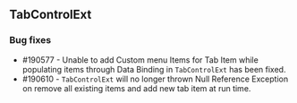 ## TabControlExt

### Bug fixes

* \#190577 - Unable to add Custom menu Items for Tab Item while populating items through Data Binding in `TabControlExt` has been fixed.
* \#190610 - `TabControlExt` will no longer thrown Null Reference Exception on remove all existing items and add new tab item at run time.
